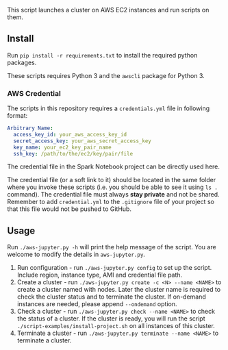 This script launches a cluster on AWS EC2 instances and run scripts on them.

## Install

Run `pip install -r requirements.txt` to install the required python packages.

These scripts requires Python 3 and the `awscli` package for Python 3.


### AWS Credential

The scripts in this repository requires a `credentials.yml` file in following format:

```yaml
Arbitrary Name:
  access_key_id: your_aws_access_key_id
  secret_access_key: your_aws_secret_access_key
  key_name: your_ec2_key_pair_name
  ssh_key: /path/to/the/ec2/key/pair/file
```

The credential file in the Spark Notebook project can be directly used here. 

The credential file (or a soft link to it) should be located in the same folder where
you invoke these scripts (i.e. you should be able to see it using `ls .` command).
The credential file must always **stay private** and not be shared. Remember to add
`credential.yml` to the `.gitignore` file of your project so that this
file would not be pushed to GitHub.


## Usage 

Run `./aws-jupyter.py -h` will print the help message of the script. You are welcome to modify the details in `aws-jupyter.py`.

1. Run configuration - run `./aws-jupyter.py config` to set up the script. Include region, instance type, AMI and credential file path.
2. Create a cluster - run `./aws-jupyter.py create -c <N> --name <NAME>` to create a cluster
named <NAME> with <N> nodes. Later the cluster name is required to check the cluster status and
to terminate the cluster.
If on-demand instances are needed, please append `--ondemand` option.
3. Check a cluster - run `./aws-jupyter.py check --name <NAME>` to check the status of a cluster.
If the cluster is ready, you will run the script `./script-examples/install-project.sh` on all instances of this cluster.
4. Terminate a cluster - run `./aws-jupyter.py terminate --name <NAME>` to terminate a cluster.

